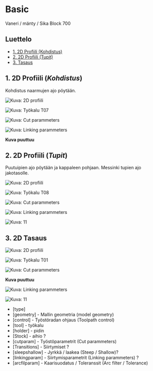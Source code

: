 # Basic
Vaneri / mänty / Sika Block 700

## Luettelo
- [1. 2D Profiili (Kohdistus)](#1-2d-profiili-kohdistus)
- [2. 2D Profiili (Tupit)](#2-2d-profiili-tupit)
- [3. Tasaus](#3-2d-tasaus)

## **1.** 2D Profiili (*Kohdistus*)
Kohdistus naarmujen ajo pöytään.

![Kuva: 2D profiili][type_contour]

![Kuva: Työkalu T07][tool_t7]

![Kuva: Cut parammeters][cutparam-contour-1]

![Kuva: Linking parammeters][linkingparam-target]

**Kuva puuttuu**


## **2.** 2D Profiili (*Tupit*)
Puutuipien ajo pöytään ja kappaleen pohjaan. Messinki tupien ajo jakotasolle.

![Kuva: 2D profiili][type_contour]

![Kuva: Työkalu T08][tool_t8-1]

![Kuva: Cut parammeters][cutparam-contour-1]

![Kuva: Linking parammeters][linkingparam-woodenpin]

![Kuva: 11][arcfilparam-woodenpin]

## **3.** 2D Tasaus

![Kuva: 2D profiili][type_face]

![Kuva: Työkalu T01][tool_t1]

![Kuva: Cut parammeters][cutparam-face]

**Kuva puuttuu**

![Kuva: Linking parammeters][linkingparam-face]

![Kuva: 11][arcfilparam-face]

[type_contour]: Images/Toolpath_type-2D_Contour.png 'Työstöradan tyyppi'
[tool_t7]: Images/Tool-T07-Target.png 'Työkalu'
[cutparam-contour-1]: Images/Cut_parammeters-Contour_1.png 'Työstöparametrit'
[linkingparam-target]: Images/Linking_parameters-Target.png 'Siirtymisparametrit'
[arcfilparam-target]: Images/Arc_filter_Tolerance-Target.png 'Kaarisuodatus / Toleranssi'
[tool_t8-1]: Images/Tool-T08-8T-.png 'Työkalu'
[cutparam-contour-2]: Images/Cut_parammeters-Contour_2.png 'Työstöparametrit'
[linkingparam-woodenpin]: Images/Linking_parameters-woodenpin.png 'Siirtymisparametrit'
[arcfilparam-woodenpin]: Images/Arc_filter_Tolerance-woodenpin.png 'Kaarisuodatus / Toleranssi'
[type_face]: Images/Toolpath_type-2D_Face.png 'Työstöradan tyyppi'
[tool_t1]: Images/Tool-T01-80L.png 'Työkalu'
[cutparam-face]: Images/Cut_parammeters-Face.png 'Työstöparametrit'

[linkingparam-face]: Images/Linking_parameters-face.png 'Siirtymisparametrit'
[arcfilparam-face]: Images/Arc_filter_Tolerance-face.png 'Kaarisuodatus / Toleranssi'

- [type]
- [geometry] - Mallin geometria (model geometry)
- [control] - Työstöradan ohjaus (Toolpath control)
- [tool] - työkalu
- [holder] - pidin
- [Stock] - aihio ?
- [cutparam] - Työstöparametrit (Cut parammeters)
- [Transitions] - Siirtymiset ?
- [sleepshallow] - Jyrkkä / laakea (Steep / Shallow)?
- [linkingparam] - Siirtymisparametrit (Linking parammeters) ?
- [arcfilparam] - Kaarisuodatus / Toleranssit (Arc filter / Tolerance)
